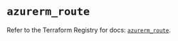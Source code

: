 # `azurerm_route`

Refer to the Terraform Registry for docs: [`azurerm_route`](https://registry.terraform.io/providers/hashicorp/azurerm/4.4.0/docs/resources/route).
